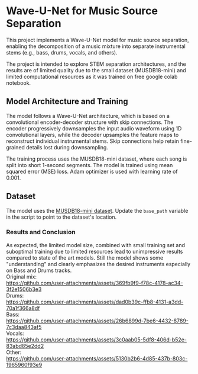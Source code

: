# Wave-U-Net for Music Source Separation

This project implements a Wave-U-Net model for music source separation, enabling the decomposition of a music mixture into separate instrumental stems (e.g., bass, drums, vocals, and others).

The project is intended to explore STEM separation architectures, and the results are of limited quality due to the small dataset (MUSDB18-mini) and limited computational resources as it was trained on free google colab notebook.

## Model Architecture and Training
The model follows a Wave-U-Net architecture, which is based on a convolutional encoder-decoder structure with skip connections. The encoder progressively downsamples the input audio waveform using 1D convolutional layers, while the decoder upsamples the feature maps to reconstruct individual instrumental stems. Skip connections help retain fine-grained details lost during downsampling.

The training process uses the MUSDB18-mini dataset, where each song is split into short 1-second segments. The model is trained using mean squared error (MSE) loss. Adam optimizer is used with learning rate of 0.001.

## Dataset
The model uses the [MUSDB18-mini dataset](https://sigsep.github.io/datasets/musdb.html). Update the `base_path` variable in the script to point to the dataset's location.

### Results and Conclusion
As expected, the limited model size, combined with small training set and suboptimal training due to limited resources lead to unimpressive results compared to state of the art models. Still the model shows some "understanding" and clearly emphasizes the desired instruments especially on Bass and Drums tracks.\
Original mix:\
https://github.com/user-attachments/assets/369fb9f9-f78c-4178-ac34-3f2e1506b3e3 \
Drums:\
https://github.com/user-attachments/assets/dad0b39c-ffb8-4131-a3dd-70a1f366a8df \
Bass:\
https://github.com/user-attachments/assets/26b6899d-7be6-4432-8789-7c3daa843af5 \
Vocals:\
https://github.com/user-attachments/assets/3c0aab05-5df8-406d-b52e-83abd85e2dd2 \
Other:\
https://github.com/user-attachments/assets/5130b2b6-4d85-437b-803c-1965960f93e9
